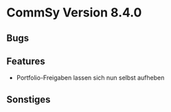 CommSy Version 8.4.0
===================

Bugs
--------------------

Features
--------------------
- Portfolio-Freigaben lassen sich nun selbst aufheben


Sonstiges
--------------------